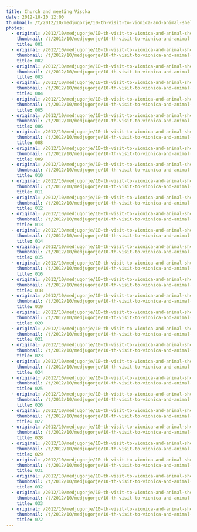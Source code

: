 ```yaml
---
title: Church and meeting Viscka
date: 2012-10-10 12:00
thumbnail: /t/2012/10/medjugorje/10-th-visit-to-vionica-and-animal-shelter/church-and-meeting-viscka/001.jpg
photos:
  - original: /2012/10/medjugorje/10-th-visit-to-vionica-and-animal-shelter/church-and-meeting-viscka/001.jpg
    thumbnail: /t/2012/10/medjugorje/10-th-visit-to-vionica-and-animal-shelter/church-and-meeting-viscka/001.jpg
    title: 001
  - original: /2012/10/medjugorje/10-th-visit-to-vionica-and-animal-shelter/church-and-meeting-viscka/002.jpg
    thumbnail: /t/2012/10/medjugorje/10-th-visit-to-vionica-and-animal-shelter/church-and-meeting-viscka/002.jpg
    title: 002
  - original: /2012/10/medjugorje/10-th-visit-to-vionica-and-animal-shelter/church-and-meeting-viscka/003.jpg
    thumbnail: /t/2012/10/medjugorje/10-th-visit-to-vionica-and-animal-shelter/church-and-meeting-viscka/003.jpg
    title: 003
  - original: /2012/10/medjugorje/10-th-visit-to-vionica-and-animal-shelter/church-and-meeting-viscka/004.jpg
    thumbnail: /t/2012/10/medjugorje/10-th-visit-to-vionica-and-animal-shelter/church-and-meeting-viscka/004.jpg
    title: 004
  - original: /2012/10/medjugorje/10-th-visit-to-vionica-and-animal-shelter/church-and-meeting-viscka/005.jpg
    thumbnail: /t/2012/10/medjugorje/10-th-visit-to-vionica-and-animal-shelter/church-and-meeting-viscka/005.jpg
    title: 005
  - original: /2012/10/medjugorje/10-th-visit-to-vionica-and-animal-shelter/church-and-meeting-viscka/006.jpg
    thumbnail: /t/2012/10/medjugorje/10-th-visit-to-vionica-and-animal-shelter/church-and-meeting-viscka/006.jpg
    title: 006
  - original: /2012/10/medjugorje/10-th-visit-to-vionica-and-animal-shelter/church-and-meeting-viscka/008.jpg
    thumbnail: /t/2012/10/medjugorje/10-th-visit-to-vionica-and-animal-shelter/church-and-meeting-viscka/008.jpg
    title: 008
  - original: /2012/10/medjugorje/10-th-visit-to-vionica-and-animal-shelter/church-and-meeting-viscka/009.jpg
    thumbnail: /t/2012/10/medjugorje/10-th-visit-to-vionica-and-animal-shelter/church-and-meeting-viscka/009.jpg
    title: 009
  - original: /2012/10/medjugorje/10-th-visit-to-vionica-and-animal-shelter/church-and-meeting-viscka/010.jpg
    thumbnail: /t/2012/10/medjugorje/10-th-visit-to-vionica-and-animal-shelter/church-and-meeting-viscka/010.jpg
    title: 010
  - original: /2012/10/medjugorje/10-th-visit-to-vionica-and-animal-shelter/church-and-meeting-viscka/011.jpg
    thumbnail: /t/2012/10/medjugorje/10-th-visit-to-vionica-and-animal-shelter/church-and-meeting-viscka/011.jpg
    title: 011
  - original: /2012/10/medjugorje/10-th-visit-to-vionica-and-animal-shelter/church-and-meeting-viscka/012.jpg
    thumbnail: /t/2012/10/medjugorje/10-th-visit-to-vionica-and-animal-shelter/church-and-meeting-viscka/012.jpg
    title: 012
  - original: /2012/10/medjugorje/10-th-visit-to-vionica-and-animal-shelter/church-and-meeting-viscka/013.jpg
    thumbnail: /t/2012/10/medjugorje/10-th-visit-to-vionica-and-animal-shelter/church-and-meeting-viscka/013.jpg
    title: 013
  - original: /2012/10/medjugorje/10-th-visit-to-vionica-and-animal-shelter/church-and-meeting-viscka/014.jpg
    thumbnail: /t/2012/10/medjugorje/10-th-visit-to-vionica-and-animal-shelter/church-and-meeting-viscka/014.jpg
    title: 014
  - original: /2012/10/medjugorje/10-th-visit-to-vionica-and-animal-shelter/church-and-meeting-viscka/015.jpg
    thumbnail: /t/2012/10/medjugorje/10-th-visit-to-vionica-and-animal-shelter/church-and-meeting-viscka/015.jpg
    title: 015
  - original: /2012/10/medjugorje/10-th-visit-to-vionica-and-animal-shelter/church-and-meeting-viscka/016.jpg
    thumbnail: /t/2012/10/medjugorje/10-th-visit-to-vionica-and-animal-shelter/church-and-meeting-viscka/016.jpg
    title: 016
  - original: /2012/10/medjugorje/10-th-visit-to-vionica-and-animal-shelter/church-and-meeting-viscka/018.jpg
    thumbnail: /t/2012/10/medjugorje/10-th-visit-to-vionica-and-animal-shelter/church-and-meeting-viscka/018.jpg
    title: 018
  - original: /2012/10/medjugorje/10-th-visit-to-vionica-and-animal-shelter/church-and-meeting-viscka/019.jpg
    thumbnail: /t/2012/10/medjugorje/10-th-visit-to-vionica-and-animal-shelter/church-and-meeting-viscka/019.jpg
    title: 019
  - original: /2012/10/medjugorje/10-th-visit-to-vionica-and-animal-shelter/church-and-meeting-viscka/020.jpg
    thumbnail: /t/2012/10/medjugorje/10-th-visit-to-vionica-and-animal-shelter/church-and-meeting-viscka/020.jpg
    title: 020
  - original: /2012/10/medjugorje/10-th-visit-to-vionica-and-animal-shelter/church-and-meeting-viscka/021.jpg
    thumbnail: /t/2012/10/medjugorje/10-th-visit-to-vionica-and-animal-shelter/church-and-meeting-viscka/021.jpg
    title: 021
  - original: /2012/10/medjugorje/10-th-visit-to-vionica-and-animal-shelter/church-and-meeting-viscka/023.jpg
    thumbnail: /t/2012/10/medjugorje/10-th-visit-to-vionica-and-animal-shelter/church-and-meeting-viscka/023.jpg
    title: 023
  - original: /2012/10/medjugorje/10-th-visit-to-vionica-and-animal-shelter/church-and-meeting-viscka/024.jpg
    thumbnail: /t/2012/10/medjugorje/10-th-visit-to-vionica-and-animal-shelter/church-and-meeting-viscka/024.jpg
    title: 024
  - original: /2012/10/medjugorje/10-th-visit-to-vionica-and-animal-shelter/church-and-meeting-viscka/025.jpg
    thumbnail: /t/2012/10/medjugorje/10-th-visit-to-vionica-and-animal-shelter/church-and-meeting-viscka/025.jpg
    title: 025
  - original: /2012/10/medjugorje/10-th-visit-to-vionica-and-animal-shelter/church-and-meeting-viscka/026.jpg
    thumbnail: /t/2012/10/medjugorje/10-th-visit-to-vionica-and-animal-shelter/church-and-meeting-viscka/026.jpg
    title: 026
  - original: /2012/10/medjugorje/10-th-visit-to-vionica-and-animal-shelter/church-and-meeting-viscka/027.jpg
    thumbnail: /t/2012/10/medjugorje/10-th-visit-to-vionica-and-animal-shelter/church-and-meeting-viscka/027.jpg
    title: 027
  - original: /2012/10/medjugorje/10-th-visit-to-vionica-and-animal-shelter/church-and-meeting-viscka/028.jpg
    thumbnail: /t/2012/10/medjugorje/10-th-visit-to-vionica-and-animal-shelter/church-and-meeting-viscka/028.jpg
    title: 028
  - original: /2012/10/medjugorje/10-th-visit-to-vionica-and-animal-shelter/church-and-meeting-viscka/029.jpg
    thumbnail: /t/2012/10/medjugorje/10-th-visit-to-vionica-and-animal-shelter/church-and-meeting-viscka/029.jpg
    title: 029
  - original: /2012/10/medjugorje/10-th-visit-to-vionica-and-animal-shelter/church-and-meeting-viscka/031.jpg
    thumbnail: /t/2012/10/medjugorje/10-th-visit-to-vionica-and-animal-shelter/church-and-meeting-viscka/031.jpg
    title: 031
  - original: /2012/10/medjugorje/10-th-visit-to-vionica-and-animal-shelter/church-and-meeting-viscka/032.jpg
    thumbnail: /t/2012/10/medjugorje/10-th-visit-to-vionica-and-animal-shelter/church-and-meeting-viscka/032.jpg
    title: 032
  - original: /2012/10/medjugorje/10-th-visit-to-vionica-and-animal-shelter/church-and-meeting-viscka/033.jpg
    thumbnail: /t/2012/10/medjugorje/10-th-visit-to-vionica-and-animal-shelter/church-and-meeting-viscka/033.jpg
    title: 033
  - original: /2012/10/medjugorje/10-th-visit-to-vionica-and-animal-shelter/church-and-meeting-viscka/072.jpg
    thumbnail: /t/2012/10/medjugorje/10-th-visit-to-vionica-and-animal-shelter/church-and-meeting-viscka/072.jpg
    title: 072
---
```

